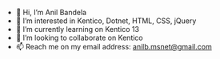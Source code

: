 - 👋 Hi, I’m Anil Bandela
- 👀 I’m interested in Kentico, Dotnet, HTML, CSS, jQuery
- 🌱 I’m currently learning on Kentico 13
- 💞️ I’m looking to collaborate on Kentico
- 📫 Reach me on my email address: anilb.msnet@gmail.com

<!---
Anil1203/Anil1203 is a ✨ special ✨ repository because its `README.md` (this file) appears on your GitHub profile.
You can click the Preview link to take a look at your changes.
--->
